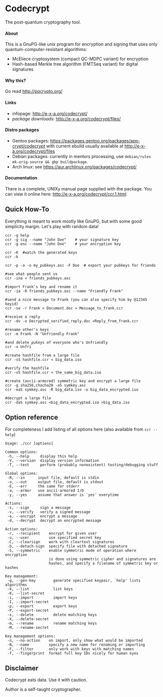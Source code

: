 
# Codecrypt

The post-quantum cryptography tool.

#### About

This is a GnuPG-like unix program for encryption and signing that uses only
quantum-computer-resistant algorithms:

 - McEliece cryptosystem (compact QC-MDPC variant) for encryption
 - Hash-based Merkle tree algorithm (FMTSeq variant) for digital signatures

#### Why this?

Go read http://pqcrypto.org/

#### Links

 - infopage: http://e-x-a.org/codecrypt/
 - *package downloads*: http://e-x-a.org/codecrypt/files/

#### Distro packages

 - Gentoo packages: https://packages.gentoo.org/packages/app-crypt/codecrypt with current ebuild usually available at http://e-x-a.org/codecrypt/files
 - Debian packages: currently in mentors processing, use `debian/rules mk-orig-source && gbp buildpackage`.
 - Arch linux: see https://aur.archlinux.org/packages/codecrypt/

#### Documentation

There is a complete, UNIXy manual page supplied with the package. You can view it online here: http://e-x-a.org/codecrypt/ccr.1.html

## Quick How-To

Everything is meant to work mostly like GnuPG, but with some good simplicity
margin. Let's play with random data!


	ccr -g help
	ccr -g sig --name "John Doe"    # your signature key
	ccr -g enc --name "John Doe"    # your encryption key

	ccr -K  #watch the generated keys
	ccr -k

	ccr -p -a -o my_pubkeys.asc -F Doe  # export your pubkeys for friends

	#see what people sent us
	ccr -ina < friends_pubkeys.asc

	#import Frank's key and rename it
	ccr -ia -R friends_pubkeys.asc --name "Friendly Frank"

	#send a nice message to Frank (you can also specify him by @12345 keyid)
	ccr -se -r Frank < Document.doc > Message_to_frank.ccr

	#receive a reply
	ccr -dv -o Decrypted_verified_reply.doc <Reply_from_frank.ccr

	#rename other's keys
	ccr -m Frank -N "Unfriendly Frank"

	#and delete pukeys of everyone who's Unfriendly
	ccr -x Unfri

	#create hashfile from a large file
	ccr -sS hashfile.ccr < big_data.iso

	#verify the hashfile
	ccr -vS hashfile.ccr < the_same_big_data.iso

	#create (ascii-armored) symmetric key and encrypt a large file
	ccr -g sha256,chacha20 -aS symkey.asc
	ccr -eaS symkey.asc -R big_data.iso -o big_data_encrypted.iso

	#decrypt a large file
	ccr -daS symkey.asc <big_data_encrypted.iso >big_data.iso

## Option reference

For completeness I add listing of all options here (also available from
`ccr --help`)

	Usage: ./ccr [options]

	Common options:
	 -h, --help     display this help
	 -V, --version  display version information
	 -T, --test     perform (probably nonexistent) testing/debugging stuff

	Global options:
	 -R, --in      input file, default is stdin
	 -o, --out     output file, default is stdout
	 -E, --err     the same for stderr
	 -a, --armor   use ascii-armored I/O
	 -y, --yes     assume that answer is `yes' everytime

	Actions:
	 -s, --sign     sign a message
	 -v, --verify   verify a signed message
	 -e, --encrypt  encrypt a message
	 -d, --decrypt  decrypt an encrypted message

	Action options:
	 -r, --recipient    encrypt for given user
	 -u, --user         use specified secret key
	 -C, --clearsign    work with cleartext signatures
	 -b, --detach-sign  specify file with detached signature
	 -S, --symmetric    enable symmetric mode of operation where encryption
	                    is done using symmetric cipher and signatures are
	                    hashes, and specify a filename of symmetric key or hashes

	Key management:
	 -g, --gen-key        generate specified keypair, `help' lists algorithms
	 -k, --list           list keys
	 -K, --list-secret
	 -i, --import         import keys
	 -I, --import-secret
	 -p, --export         export keys
	 -P, --export-secret
	 -x, --delete         delete matching keys
	 -X, --delete-secret
	 -m, --rename         rename matching keys
	 -M, --rename-secret

	Key management options:
	 -n, --no-action    on import, only show what would be imported
	 -N, --name         specify a new name for renaming or importing
	 -F, --filter       only work with keys with matching names
	 -f, --fingerprint  format full key IDs nicely for human eyes


## Disclaimer

Codecrypt eats data. Use it with caution.

Author is a self-taught cryptographer.

